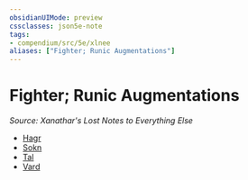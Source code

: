 ```yaml
---
obsidianUIMode: preview
cssclasses: json5e-note
tags:
- compendium/src/5e/xlnee
aliases: ["Fighter; Runic Augmentations"]
---
```

# Fighter; Runic Augmentations
*Source: Xanathar's Lost Notes to Everything Else* 

- [Hagr](2-Mechanics/CLI/optional-features/hagr-xlnee.md)
- [Sokn](2-Mechanics/CLI/optional-features/sokn-xlnee.md)
- [Tal](2-Mechanics/CLI/optional-features/tal-xlnee.md)
- [Vard](2-Mechanics/CLI/optional-features/vard-xlnee.md)